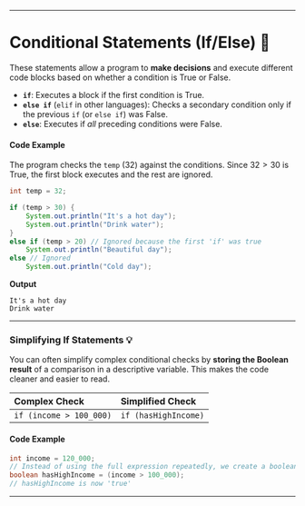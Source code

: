 
---

# **Conditional Statements (If/Else)** 🚦

These statements allow a program to **make decisions** and execute different code blocks based on whether a condition is True or False.

  * **`if`**: Executes a block if the first condition is True.
  * **`else if`** (`elif` in other languages): Checks a secondary condition only if the previous `if` (or `else if`) was False.
  * **`else`**: Executes if *all* preceding conditions were False.

#### **Code Example**

The program checks the `temp` ($32$) against the conditions. Since $32 > 30$ is True, the first block executes and the rest are ignored.

```java
int temp = 32;

if (temp > 30) {
    System.out.println("It's a hot day");
    System.out.println("Drink water");
}
else if (temp > 20) // Ignored because the first 'if' was true
    System.out.println("Beautiful day");
else // Ignored
    System.out.println("Cold day");
```

**Output**

```
It's a hot day
Drink water
```

-----

### **Simplifying If Statements** 💡

You can often simplify complex conditional checks by **storing the Boolean result** of a comparison in a descriptive variable. This makes the code cleaner and easier to read.

| Complex Check | Simplified Check |
| :--- | :--- |
| `if (income > 100_000)` | `if (hasHighIncome)` |

#### **Code Example**

```java
int income = 120_000;
// Instead of using the full expression repeatedly, we create a boolean variable:
boolean hasHighIncome = (income > 100_000); 
// hasHighIncome is now 'true'
```

-----